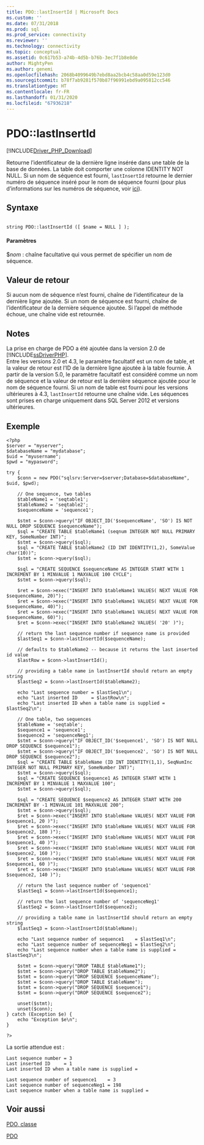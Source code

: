 ```yaml
---
title: PDO::lastInsertId | Microsoft Docs
ms.custom: ''
ms.date: 07/31/2018
ms.prod: sql
ms.prod_service: connectivity
ms.reviewer: ''
ms.technology: connectivity
ms.topic: conceptual
ms.assetid: 0c617b53-a74b-4d5b-b76b-3ec7f1b8e8de
author: MightyPen
ms.author: genemi
ms.openlocfilehash: 2068b4099649b7ebd8aa2bcb4c58aa0d59e123d0
ms.sourcegitcommit: b78f7ab9281f570b87f96991ebd9a095812cc546
ms.translationtype: HT
ms.contentlocale: fr-FR
ms.lasthandoff: 01/31/2020
ms.locfileid: "67936218"
---
```

# <a name="pdolastinsertid"></a>PDO::lastInsertId
[!INCLUDE[Driver_PHP_Download](../../includes/driver_php_download.md)]

Retourne l’identificateur de la dernière ligne insérée dans une table de la base de données. La table doit comporter une colonne IDENTITY NOT NULL. Si un nom de séquence est fourni, `lastInsertId` retourne le dernier numéro de séquence inséré pour le nom de séquence fourni (pour plus d’informations sur les numéros de séquence, voir [ici](https://docs.microsoft.com/sql/relational-databases/sequence-numbers/sequence-numbers)).
  
## <a name="syntax"></a>Syntaxe  
  
```  
  
string PDO::lastInsertId ([ $name = NULL ] );  
```  
  
#### <a name="parameters"></a>Paramètres  
$*nom* : chaîne facultative qui vous permet de spécifier un nom de séquence. 
  
## <a name="return-value"></a>Valeur de retour  
Si aucun nom de séquence n’est fourni, chaîne de l’identificateur de la dernière ligne ajoutée.
Si un nom de séquence est fourni, chaîne de l’identificateur de la dernière séquence ajoutée.
Si l’appel de méthode échoue, une chaîne vide est retournée.
  
## <a name="remarks"></a>Notes  
La prise en charge de PDO a été ajoutée dans la version 2.0 de [!INCLUDE[ssDriverPHP](../../includes/ssdriverphp_md.md)].  
Entre les versions 2.0 et 4.3, le paramètre facultatif est un nom de table, et la valeur de retour est l’ID de la dernière ligne ajoutée à la table fournie.
À partir de la version 5.0, le paramètre facultatif est considéré comme un nom de séquence et la valeur de retour est la dernière séquence ajoutée pour le nom de séquence fourni.
Si un nom de table est fourni pour les versions ultérieures à 4.3, `lastInsertId` retourne une chaîne vide.
Les séquences sont prises en charge uniquement dans SQL Server 2012 et versions ultérieures.
  
## <a name="example"></a>Exemple
  
```
<?php
$server = "myserver";
$databaseName = "mydatabase";
$uid = "myusername";
$pwd = "mypasword";

try {
    $conn = new PDO("sqlsrv:Server=$server;Database=$databaseName", $uid, $pwd);
    
    // One sequence, two tables
    $tableName1 = 'seqtable1';
    $tableName2 = 'seqtable2';
    $sequenceName = 'sequence1';

    $stmt = $conn->query("IF OBJECT_ID('$sequenceName', 'SO') IS NOT NULL DROP SEQUENCE $sequenceName");
    $sql = "CREATE TABLE $tableName1 (seqnum INTEGER NOT NULL PRIMARY KEY, SomeNumber INT)";
    $stmt = $conn->query($sql);
    $sql = "CREATE TABLE $tableName2 (ID INT IDENTITY(1,2), SomeValue char(10))";
    $stmt = $conn->query($sql);

    $sql = "CREATE SEQUENCE $sequenceName AS INTEGER START WITH 1 INCREMENT BY 1 MINVALUE 1 MAXVALUE 100 CYCLE";
    $stmt = $conn->query($sql);

    $ret = $conn->exec("INSERT INTO $tableName1 VALUES( NEXT VALUE FOR $sequenceName, 20)");
    $ret = $conn->exec("INSERT INTO $tableName1 VALUES( NEXT VALUE FOR $sequenceName, 40)");
    $ret = $conn->exec("INSERT INTO $tableName1 VALUES( NEXT VALUE FOR $sequenceName, 60)");
    $ret = $conn->exec("INSERT INTO $tableName2 VALUES( '20' )");
    
    // return the last sequence number if sequence name is provided
    $lastSeq1 = $conn->lastInsertId($sequenceName);
    
    // defaults to $tableName2 -- because it returns the last inserted id value
    $lastRow = $conn->lastInsertId();
        
    // providing a table name in lastInsertId should return an empty string
    $lastSeq2 = $conn->lastInsertId($tableName2);
    
    echo "Last sequence number = $lastSeq1\n";
    echo "Last inserted ID     = $lastRow\n";
    echo "Last inserted ID when a table name is supplied = $lastSeq2\n";

    // One table, two sequences    
    $tableName = 'seqtable';
    $sequence1 = 'sequence1';
    $sequence2 = 'sequenceNeg1';
    $stmt = $conn->query("IF OBJECT_ID('$sequence1', 'SO') IS NOT NULL DROP SEQUENCE $sequence1");
    $stmt = $conn->query("IF OBJECT_ID('$sequence2', 'SO') IS NOT NULL DROP SEQUENCE $sequence2");
    $sql = "CREATE TABLE $tableName (ID INT IDENTITY(1,1), SeqNumInc INTEGER NOT NULL PRIMARY KEY, SomeNumber INT)";
    $stmt = $conn->query($sql);
    $sql = "CREATE SEQUENCE $sequence1 AS INTEGER START WITH 1 INCREMENT BY 1 MINVALUE 1 MAXVALUE 100";
    $stmt = $conn->query($sql);

    $sql = "CREATE SEQUENCE $sequence2 AS INTEGER START WITH 200 INCREMENT BY -1 MINVALUE 101 MAXVALUE 200";
    $stmt = $conn->query($sql);
    $ret = $conn->exec("INSERT INTO $tableName VALUES( NEXT VALUE FOR $sequence1, 20 )");
    $ret = $conn->exec("INSERT INTO $tableName VALUES( NEXT VALUE FOR $sequence2, 180 )");
    $ret = $conn->exec("INSERT INTO $tableName VALUES( NEXT VALUE FOR $sequence1, 40 )");
    $ret = $conn->exec("INSERT INTO $tableName VALUES( NEXT VALUE FOR $sequence2, 160 )");
    $ret = $conn->exec("INSERT INTO $tableName VALUES( NEXT VALUE FOR $sequence1, 60 )");
    $ret = $conn->exec("INSERT INTO $tableName VALUES( NEXT VALUE FOR $sequence2, 140 )");
    
    // return the last sequence number of 'sequence1'
    $lastSeq1 = $conn->lastInsertId($sequence1);

    // return the last sequence number of 'sequenceNeg1'
    $lastSeq2 = $conn->lastInsertId($sequence2);

    // providing a table name in lastInsertId should return an empty string
    $lastSeq3 = $conn->lastInsertId($tableName);
    
    echo "Last sequence number of sequence1    = $lastSeq1\n";
    echo "Last sequence number of sequenceNeg1 = $lastSeq2\n";
    echo "Last sequence number when a table name is supplied = $lastSeq3\n";

    $stmt = $conn->query("DROP TABLE $tableName1");
    $stmt = $conn->query("DROP TABLE $tableName2");
    $stmt = $conn->query("DROP SEQUENCE $sequenceName");
    $stmt = $conn->query("DROP TABLE $tableName");
    $stmt = $conn->query("DROP SEQUENCE $sequence1");
    $stmt = $conn->query("DROP SEQUENCE $sequence2");
    
    unset($stmt);
    unset($conn);
} catch (Exception $e) {
    echo "Exception $e\n";
}

?>
```

La sortie attendue est :

```
Last sequence number = 3
Last inserted ID     = 1
Last inserted ID when a table name is supplied =

Last sequence number of sequence1    = 3
Last sequence number of sequenceNeg1 = 198
Last sequence number when a table name is supplied = 

```

## <a name="see-also"></a>Voir aussi  
[PDO, classe](../../connect/php/pdo-class.md)

[PDO](https://php.net/manual/book.pdo.php)  
  
